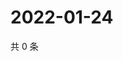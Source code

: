 # 2022-01-24

共 0 条

<!-- BEGIN WEIBO -->
<!-- 最后更新时间 Mon Jan 24 2022 10:00:11 GMT+0800 (China Standard Time) -->

<!-- END WEIBO -->
